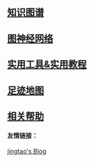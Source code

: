 ## [知识图谱](tech/kg.md)

## [图神经网络](tech/gcn.md)

## [实用工具&实用教程](tech/折腾.md)

## [足迹地图](life/足迹地图.md)

## [相关帮助](help.md)



#### 友情链接：

[jingtao's Blog](https://jingtao.fun)

